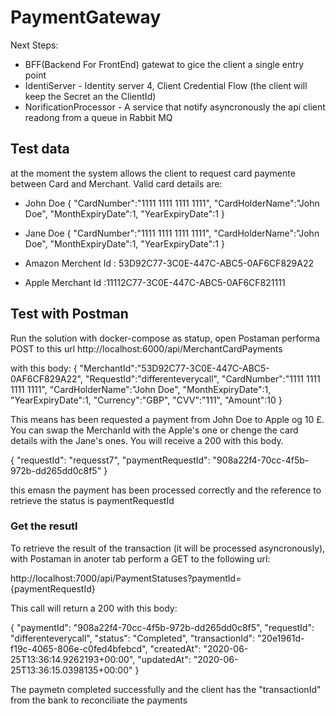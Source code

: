 # PaymentGateway

Next Steps:
* BFF(Backend For FrontEnd) gatewat to gice the client a single entry point
* IdentiServer - Identity server 4, Client Credential Flow (the client will keep the Secret an the ClientId)
* NorificationProcessor - A service that notify asyncronously the api client readong from a queue in Rabbit MQ

## Test data
at the moment the system allows the client to request card paymente between Card and Merchant. Valid card details are:
* John Doe
{
    "CardNumber":"1111 1111 1111 1111",
    "CardHolderName":"John Doe",
    "MonthExpiryDate":1,
    "YearExpiryDate":1
}

* Jane Doe 
{
    "CardNumber":"1111 1111 1111 1111",
    "CardHolderName":"John Doe",
    "MonthExpiryDate":1,
    "YearExpiryDate":1
}

* Amazon Merchent Id : 53D92C77-3C0E-447C-ABC5-0AF6CF829A22
* Apple Merchant Id :11112C77-3C0E-447C-ABC5-0AF6CF821111

## Test with Postman
Run the solution with docker-compose as statup, open Postaman performa POST to this url 
http://localhost:6000/api/MerchantCardPayments

with this body:
{
    "MerchantId":"53D92C77-3C0E-447C-ABC5-0AF6CF829A22",
    "RequestId":"differenteverycall",
    "CardNumber":"1111 1111 1111 1111",
    "CardHolderName":"John Doe",
    "MonthExpiryDate":1,
    "YearExpiryDate":1,
    "Currency":"GBP",
    "CVV":"111",
    "Amount":10
}

This means has been requested a payment from John Doe to Apple og 10 £. You can swap the MerchanId
with the Apple's one or chenge the card details with the Jane's ones. You will receive a 200 with this body.

{
    "requestId": "requesst7",
    "paymentRequestId": "908a22f4-70cc-4f5b-972b-dd265dd0c8f5"
}

this emasn the payment has been processed correctly and the reference to retrieve the status is paymentRequestId 
### Get the resutl
To retrieve the result of the transaction (it will be processed asyncronously), with Postaman in anoter tab perform a GET to the following url:

http://localhost:7000/api/PaymentStatuses?paymentId={paymentRequestId}

This call will return a 200 with this body:

{
    "paymentId": "908a22f4-70cc-4f5b-972b-dd265dd0c8f5",
    "requestId": "differenteverycall",
    "status": "Completed",
    "transactionId": "20e1961d-f19c-4065-806e-c0fed4bfebcd",
    "createdAt": "2020-06-25T13:36:14.9262193+00:00",
    "updatedAt": "2020-06-25T13:36:15.0398135+00:00"
}

The paymetn completed successfully and the client has the "transactionId" from the bank to reconciliate the payments 
